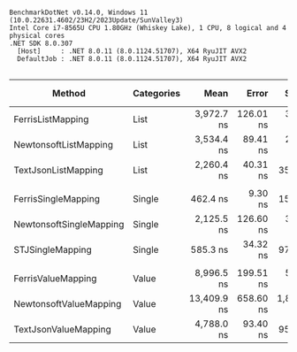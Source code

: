```

BenchmarkDotNet v0.14.0, Windows 11 (10.0.22631.4602/23H2/2023Update/SunValley3)
Intel Core i7-8565U CPU 1.80GHz (Whiskey Lake), 1 CPU, 8 logical and 4 physical cores
.NET SDK 8.0.307
  [Host]     : .NET 8.0.11 (8.0.1124.51707), X64 RyuJIT AVX2
  DefaultJob : .NET 8.0.11 (8.0.1124.51707), X64 RyuJIT AVX2


```
| Method                  | Categories | Mean        | Error     | StdDev      | Median      | Ratio | RatioSD | Code Size | Gen0   | Allocated | Alloc Ratio |
|------------------------ |----------- |------------:|----------:|------------:|------------:|------:|--------:|----------:|-------:|----------:|------------:|
| FerrisListMapping       | List       |  3,972.7 ns | 126.01 ns |   371.56 ns |  3,957.0 ns |  1.76 |    0.17 |  19,355 B | 1.2550 |    5257 B |        3.65 |
| NewtonsoftListMapping   | List       |  3,534.4 ns |  89.41 ns |   257.97 ns |  3,450.2 ns |  1.56 |    0.12 |   1,843 B | 1.1597 |    4872 B |        3.38 |
| TextJsonListMapping     | List       |  2,260.4 ns |  40.31 ns |    35.73 ns |  2,267.5 ns |  1.00 |    0.02 |   4,524 B | 0.3433 |    1440 B |        1.00 |
|                         |            |             |           |             |             |       |         |           |        |           |             |
| FerrisSingleMapping     | Single     |    462.4 ns |   9.30 ns |    15.79 ns |    464.5 ns |  0.81 |    0.12 |  16,996 B | 0.1926 |     808 B |        5.32 |
| NewtonsoftSingleMapping | Single     |  2,125.5 ns | 126.60 ns |   369.30 ns |  2,088.5 ns |  3.72 |    0.85 |   2,201 B | 0.9613 |    4024 B |       26.47 |
| STJSingleMapping        | Single     |    585.3 ns |  34.32 ns |    97.36 ns |    556.5 ns |  1.02 |    0.23 |   4,130 B | 0.0362 |     152 B |        1.00 |
|                         |            |             |           |             |             |       |         |           |        |           |             |
| FerrisValueMapping      | Value      |  8,996.5 ns | 199.51 ns |   572.43 ns |  8,809.5 ns |  1.88 |    0.12 |  16,413 B | 2.1973 |    9250 B |        8.44 |
| NewtonsoftValueMapping  | Value      | 13,409.9 ns | 658.60 ns | 1,835.92 ns | 12,891.0 ns |  2.80 |    0.39 |   2,204 B | 1.8921 |    7977 B |        7.28 |
| TextJsonValueMapping    | Value      |  4,788.0 ns |  93.40 ns |    95.91 ns |  4,784.3 ns |  1.00 |    0.03 |   4,892 B | 0.2594 |    1096 B |        1.00 |
